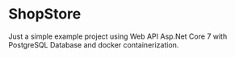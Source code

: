 # ShopStore
Just a simple example project using Web API Asp.Net Core 7 with PostgreSQL Database and docker containerization.
